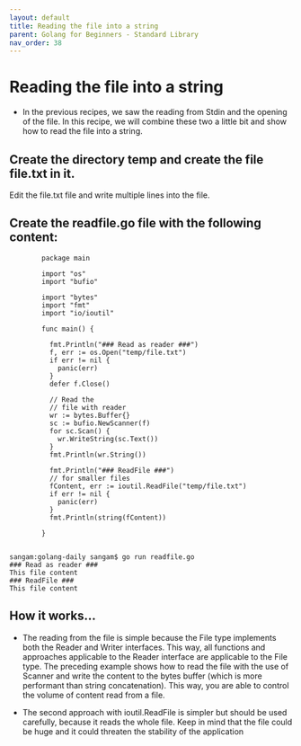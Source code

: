 ```yaml
---
layout: default
title: Reading the file into a string
parent: Golang for Beginners - Standard Library
nav_order: 38
---
```



# Reading the file into a string

- In the previous recipes, we saw the reading from Stdin and the opening of the file.
In this recipe, we will combine these two a little bit and show how to read the file into a string.

## Create the directory temp and create the file file.txt in it.
Edit the file.txt file and write multiple lines into the file.

## Create the readfile.go file with the following content:
```
        package main

        import "os"
        import "bufio"

        import "bytes"
        import "fmt"
        import "io/ioutil"

        func main() {

          fmt.Println("### Read as reader ###")
          f, err := os.Open("temp/file.txt")
          if err != nil {
            panic(err)
          }
          defer f.Close()

          // Read the
          // file with reader
          wr := bytes.Buffer{}
          sc := bufio.NewScanner(f)
          for sc.Scan() {
            wr.WriteString(sc.Text())
          }
          fmt.Println(wr.String())

          fmt.Println("### ReadFile ###")
          // for smaller files
          fContent, err := ioutil.ReadFile("temp/file.txt")
          if err != nil {
            panic(err)
          }
          fmt.Println(string(fContent))

        }


```
```
sangam:golang-daily sangam$ go run readfile.go
### Read as reader ###
This file content
### ReadFile ###
This file content

```

## How it works...

- The reading from the file is simple because the File type implements both the Reader and Writer interfaces. 
This way, all functions and approaches applicable to the Reader interface are applicable to the File type.
The preceding example shows how to read the file with the use of Scanner and write the content to the bytes buffer (which is more performant than string concatenation). This way, you are able to control the volume of content read from a file.

- The second approach with ioutil.ReadFile is simpler but should be used carefully, because it reads the whole file. Keep in mind that the file could be huge and it could threaten the stability of the application
